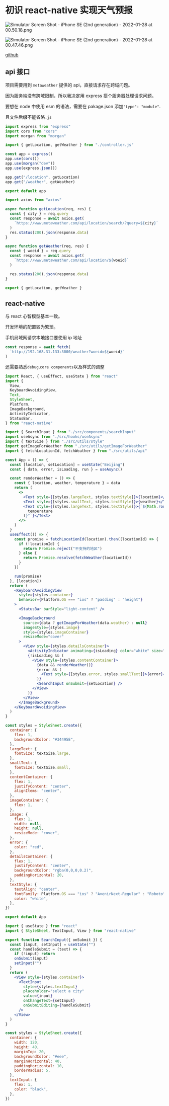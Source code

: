 # 初识 react-native 实现天气预报

![Simulator Screen Shot - iPhone SE (2nd generation) - 2022-01-28 at 00.50.18.png](https://p9-juejin.byteimg.com/tos-cn-i-k3u1fbpfcp/4db8dfa77b1145a7ac13c4f249e4a5a9~tplv-k3u1fbpfcp-watermark.image?)

![Simulator Screen Shot - iPhone SE (2nd generation) - 2022-01-28 at 00.47.46.png](https://p9-juejin.byteimg.com/tos-cn-i-k3u1fbpfcp/6387d1c44f5847c88a0e5d61354d8559~tplv-k3u1fbpfcp-watermark.image?)

[github](https://github.com/cyhfe/weather)

## api 接口

项目需要用到 `metaweather` 提供的 api，直接请求存在跨域问题。

因为服务端没有跨域限制，所以我决定用 express 搭个服务器处理请求问题。

要想在 node 中使用 esm 的语法，需要在 pakage.json 添加`"type": "module"`.

且文件后缀不能省略`.js`

```js title="app.js"
import express from "express"
import cors from "cors"
import morgan from "morgan"

import { getLocation, getWeather } from "./controller.js"

const app = express()
app.use(cors())
app.use(morgan("dev"))
app.use(express.json())

app.get("/location", getLocation)
app.get("/weather", getWeather)

export default app
```

```js title="controller.js"
import axios from "axios"

async function getLocation(req, res) {
  const { city } = req.query
  const response = await axios.get(
    `https://www.metaweather.com/api/location/search/?query=${city}`
  )
  res.status(200).json(response.data)
}

async function getWeather(req, res) {
  const { woeid } = req.query
  const response = await axios.get(
    `https://www.metaweather.com/api/location/${woeid}`
  )

  res.status(200).json(response.data)
}

export { getLocation, getWeather }
```

## react-native

与 react 心智模型基本一致。

开发环境的配置较为繁琐。

手机局域网请求本地接口要使用 ip 地址

```js
const response = await fetch(
  `http://192.168.31.133:3000/weather?woeid=${woeid}`
)
```

还需要熟悉`debug`,`core components`以及样式的调整

```jsx title="app.js"
import React, { useEffect, useState } from "react"
import {
  View,
  KeyboardAvoidingView,
  Text,
  StyleSheet,
  Platform,
  ImageBackground,
  ActivityIndicator,
  StatusBar,
} from "react-native"

import { SearchInput } from "./src/components/searchInput"
import useAsync from "./src/hooks/useAsync"
import { textSize } from "./src/utils/style"
import getImageForWeather from "./src/utils/getImageForWeather"
import { fetchLocationId, fetchWeather } from "./src/utils/api"

const App = () => {
  const [location, setLocation] = useState("Beijing")
  const { data, error, isLoading, run } = useAsync()

  const renderWeather = () => {
    const { location, weather, temperature } = data
    return (
      <>
        <Text style={[styles.largeText, styles.textStyle]}>{location}</Text>
        <Text style={[styles.smallText, styles.textStyle]}>{weather}</Text>
        <Text style={[styles.largeText, styles.textStyle]}>{`${Math.round(
          temperature
        )}°`}</Text>
      </>
    )
  }
  useEffect(() => {
    const promise = fetchLocationId(location).then((locationId) => {
      if (!locationId) {
        return Promise.reject("不支持的地区")
      } else {
        return Promise.resolve(fetchWeather(locationId))
      }
    })

    run(promise)
  }, [location])
  return (
    <KeyboardAvoidingView
      style={styles.container}
      behavior={Platform.OS === "ios" ? "padding" : "height"}
    >
      <StatusBar barStyle="light-content" />

      <ImageBackground
        source={data ? getImageForWeather(data.weather) : null}
        imageStyle={styles.image}
        style={styles.imageContainer}
        resizeMode="cover"
      >
        <View style={styles.detailsContainer}>
          <ActivityIndicator animating={isLoading} color="white" size="large" />
          {!isLoading && (
            <View style={styles.contentContainer}>
              {data && renderWeather()}
              {error && (
                <Text style={[styles.error, styles.smallText]}>{error}</Text>
              )}
              <SearchInput onSubmit={setLocation} />
            </View>
          )}
        </View>
      </ImageBackground>
    </KeyboardAvoidingView>
  )
}

const styles = StyleSheet.create({
  container: {
    flex: 1,
    backgroundColor: "#34495E",
  },
  largeText: {
    fontSize: textSize.large,
  },
  smallText: {
    fontSize: textSize.small,
  },
  contentContainer: {
    flex: 1,
    justifyContent: "center",
    alignItems: "center",
  },
  imageContainer: {
    flex: 1,
  },
  image: {
    flex: 1,
    width: null,
    height: null,
    resizeMode: "cover",
  },
  error: {
    color: "red",
  },
  detailsContainer: {
    flex: 1,
    justifyContent: "center",
    backgroundColor: "rgba(0,0,0,0.2)",
    paddingHorizontal: 20,
  },
  textStyle: {
    textAlign: "center",
    fontFamily: Platform.OS === "ios" ? "AvenirNext-Regular" : "Roboto",
    color: "white",
  },
})

export default App
```

```jsx title="searchInput.js"
import { useState } from "react"
import { StyleSheet, TextInput, View } from "react-native"

export function SearchInput({ onSubmit }) {
  const [input, setInput] = useState("")
  const handleSubmit = (text) => {
    if (!input) return
    onSubmit(input)
    setInput("")
  }
  return (
    <View style={styles.container}>
      <TextInput
        style={styles.textInput}
        placeholder="select a city"
        value={input}
        onChangeText={setInput}
        onSubmitEditing={handleSubmit}
      />
    </View>
  )
}

const styles = StyleSheet.create({
  container: {
    width: 120,
    height: 40,
    marginTop: 20,
    backgroundColor: "#eee",
    marginHorizontal: 40,
    paddingHorizontal: 10,
    borderRadius: 5,
  },
  textInput: {
    flex: 1,
    color: "black",
  },
})
```

